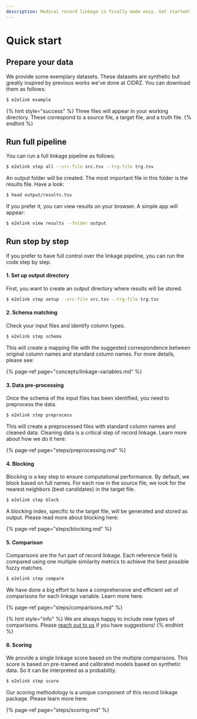 ```yaml
---
description: Medical record linkage is finally made easy. Get started!
---
```


# Quick start

## Prepare your data

We provide some exemplary datasets. These datasets are synthetic but greatly inspired by previous works we've done at CIDRZ. You can download them as follows:

```bash
$ e2elink example
```

{% hint style="success" %}
Three files will appear in your working directory. These correspond to a source file, a target file, and a truth file.
{% endhint %}

## Run full pipeline

You can run a full linkage pipeline as follows:

```bash
$ e2elink step all --src-file src.tsv --trg-file trg.tsv
```

An output folder will be created. The most important file in this folder is the results file. Have a look:

```bash
$ head output/results.tsv
```

If you prefer it, you can view results on your browser. A simple app will appear:

```bash
$ e2elink view results --folder output
```

## Run step by step

If you prefer to have full control over the linkage pipeline, you can run the code step by step.

#### 1. Set up output directory

First, you want to create an output directory where results will be stored.

```bash
$ e2elink step setup --src-file src.tsv --trg-file trg.tsv
```

#### 2. Schema matching

Check your input files and identify column types.

```bash
$ e2elink step schema
```

This will create a mapping file with the suggested correspondence between original column names and standard column names. For more details, please see:

{% page-ref page="concepts/linkage-variables.md" %}

#### 3. Data pre-processing

Once the schema of the input files has been identified, you need to preprocess the data.

```bash
$ e2elink step preprocess
```

This will create a preprocessed files with standard column names and cleaned data. Cleaning data is a critical step of record linkage. Learn more about how we do it here:

{% page-ref page="steps/preprocessing.md" %}

#### 4. Blocking

Blocking is a key step to ensure computational performance. By default, we block based on full names. For each row in the source file, we look for the nearest neighbors \(best candidates\) in the target file.

```bash
$ e2elink step block
```

A blocking index, specific to the target file, will be generated and stored as output. Please read more about blocking here:

{% page-ref page="steps/blocking.md" %}

#### 5. Comparison

Comparisons are the fun part of record linkage. Each reference field is compared using one multiple similarity metrics to achieve the best possible fuzzy matches.

```bash
$ e2elink step compare
```

We have done a big effort to have a comprehensive and efficient set of comparisons for each linkage variable. Learn more here:

{% page-ref page="steps/comparisons.md" %}

{% hint style="info" %}
We are always happy to include new types of comparisons. Please [reach out to us](https://github.com/ersilia-os/cidrz-e2e-linkage/issues) if you have suggestions!
{% endhint %}

#### 6. Scoring

We provide a single linkage score based on the multiple comparisons. This score is based on pre-trained and calibrated models based on synthetic data. So it can be interpreted as a probability.

```bash
$ e2elink step score
```

Our scoring methodology is a unique component of this record linkage package. Please learn more here:

{% page-ref page="steps/scoring.md" %}

